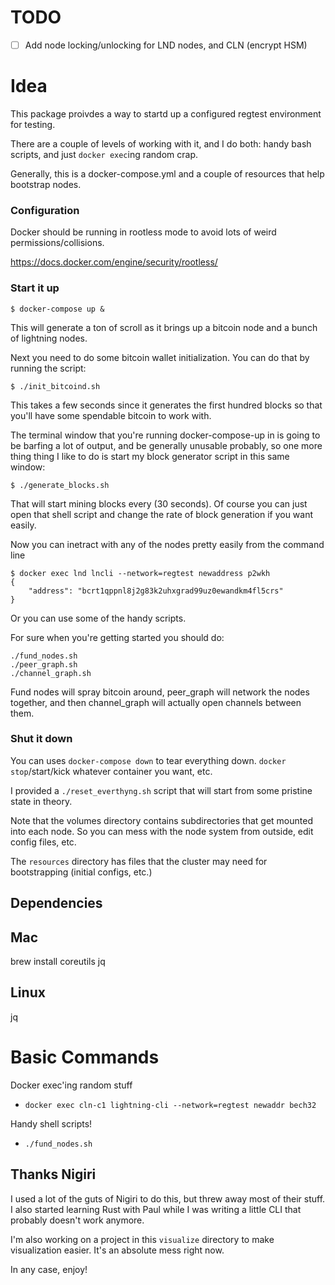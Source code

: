 # TODO

- [ ] Add node locking/unlocking for LND nodes, and CLN (encrypt HSM)


# Idea

This package proivdes a way to startd up a configured regtest environment for testing.

There are a couple of levels of working with it, and I do both: handy bash scripts, and just `docker exec`ing random crap.

Generally, this is a docker-compose.yml and a couple of resources that help bootstrap nodes.

### Configuration

Docker should be running in rootless mode to avoid lots of weird permissions/collisions.

https://docs.docker.com/engine/security/rootless/

### Start it up

```
$ docker-compose up &
```

This will generate a ton of scroll as it brings up a bitcoin node and a bunch of lightning nodes.

Next you need to do some bitcoin wallet initialization.  You can do that by running the script:

```
$ ./init_bitcoind.sh
```

This takes a few seconds since it generates the first hundred blocks so that you'll have some spendable bitcoin to work with.

The terminal window that you're running docker-compose-up in is going to be barfing a lot of output, and be generally unusable probably, so one more thing thing I like to do is start my block generator script in this same window:

```
$ ./generate_blocks.sh
```

That will start mining blocks every (30 seconds).  Of course you can just open that shell script and change the rate of block generation if you want easily.

Now you can inetract with any of the nodes pretty easily from the command line

```
$ docker exec lnd lncli --network=regtest newaddress p2wkh
{
    "address": "bcrt1qppnl8j2g83k2uhxgrad99uz0ewandkm4fl5crs"
}
```

Or you can use some of the handy scripts.

For sure when you're getting started you should do:

```
./fund_nodes.sh
./peer_graph.sh 
./channel_graph.sh
```

Fund nodes will spray bitcoin around, peer_graph will network the nodes together, and then channel_graph will actually open channels between them.

### Shut it down

You can uses `docker-compose down` to tear everything down.  `docker stop`/start/kick whatever container you want, etc. 

I provided a `./reset_everthyng.sh` script that will start from some pristine state in theory.

Note that the volumes directory contains subdirectories that get mounted into each node.  So you can mess with the node system from outside, edit config files, etc.

The `resources` directory has files that the cluster may need for bootstrapping (initial configs, etc.)

## Dependencies

## Mac
brew install coreutils jq

## Linux

jq


# Basic Commands

Docker exec'ing random stuff

- `docker exec cln-c1 lightning-cli --network=regtest newaddr bech32`

Handy shell scripts!

- `./fund_nodes.sh`


## Thanks Nigiri

I used a lot of the guts of Nigiri to do this, but threw away most of their stuff.  I also started learning Rust with Paul while I was writing a little CLI that probably doesn't work anymore.

I'm also working on a project in this `visualize` directory to make visualization easier.  It's an absolute mess right now.

In any case, enjoy!
